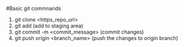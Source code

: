 #Basic git commnands

1) git clone <https_repo_url>
2) git add (add to staging area)
3) git commit -m <commit_message> (commit changes)
4) git push origin <branch_name> (push the changes to origin branch)
